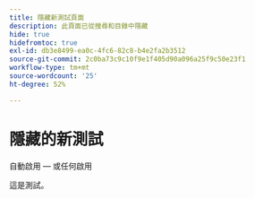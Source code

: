 ```yaml
---
title: 隱藏新測試頁面
description: 此頁面已從搜尋和目錄中隱藏
hide: true
hidefromtoc: true
exl-id: db3e8499-ea0c-4fc6-82c8-b4e2fa2b3512
source-git-commit: 2c0ba73c9c10f9e1f405d90a096a25f9c50e23f1
workflow-type: tm+mt
source-wordcount: '25'
ht-degree: 52%

---
```


# 隱藏的新測試

自動啟用 — 或任何啟用

這是測試。
